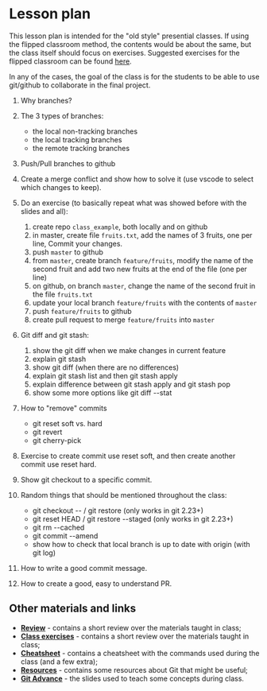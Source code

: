 # Lesson plan 

This lesson plan is intended for the "old style" presential classes. If using the flipped classroom method, the contents would be about the same, but the class itself should focus on exercises. Suggested exercises for the flipped classroom can be found [here](./class_exercises.md).

In any of the cases, the goal of the class is for the students to be able to use git/github to collaborate in the final project.

1. Why branches?

2. The 3 types of branches:
   - the local non-tracking branches
   - the local tracking branches
   - the remote tracking branches

3. Push/Pull branches to github

4. Create a merge conflict and show how to solve it (use vscode to select which changes to keep).

5. Do an exercise (to basically repeat what was showed before with the slides and all):
   1. create repo `class_example`, both locally and on github
   2. in master, create file `fruits.txt`, add the names of 3 fruits, one per line, Commit your changes.
   3. push `master` to github
   4. from `master`, create branch `feature/fruits`, modify the name of the second fruit and add two new fruits at the end of the file (one per line) 
   5. on github, on branch `master`, change the name of the second fruit in the file `fruits.txt`
   6. update your local branch `feature/fruits` with the contents of `master`
   7. push `feature/fruits` to github
   8. create pull request to merge `feature/fruits` into `master`
   

6. Git diff and git stash:
   1. show the git diff when we make changes in current feature 
   2. explain git stash
   3. show git diff (when there are no differences) 
   4. explain git stash list and then git stash apply 
   5. explain difference between git stash apply and git stash pop  
   6. show some more options like git diff --stat

7. How to "remove" commits
   - git reset soft vs. hard
   - git revert
   - git cherry-pick

8. Exercise to create commit use reset soft, and then create another commit use reset hard.

9. Show git checkout to a specific commit.

10. Random things that should be mentioned throughout the class:
    - git checkout -- <file> / git restore <file> (only works in git 2.23+)
    - git reset HEAD <file> / git restore --staged <file> (only works in git 2.23+)
    - git rm --cached
    - git commit --amend
    - show how to check that local branch is up to date with origin (with git log)

11. How to write a good commit message.

12. How to create a good, easy to understand PR.

   
   ## Other materials and links
 
 - **[Review](review.md)** - contains a short review over the materials taught in class;
 - **[Class exercises](class_exercises.md)** - contains a short review over the materials taught in class;
 - **[Cheatsheet](cheatsheet.md)** - contains a cheatsheet with the commands used during the class (and a few extra);
 - **[Resources](resources.md)** - contains some resources about Git that might be useful;
 - **[Git Advance](Git_advanced.pdf)** - the slides used to teach some concepts during class.
